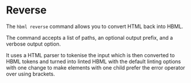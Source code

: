 # Reverse

The `hbml reverse` command allows you to convert HTML back into HBML.

The command accepts a list of paths, an optional output prefix, and a verbose output option.

It uses a HTML parser to tokenise the input which is then converted to HBML tokens and turned into linted HBML with the default linting options with one change to make elements with one child prefer the error operator over using brackets. 

